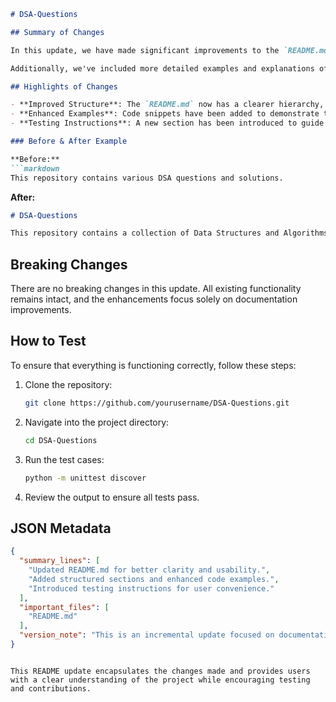 ```markdown
# DSA-Questions

## Summary of Changes

In this update, we have made significant improvements to the `README.md` file to enhance clarity and usability for contributors and users alike. The changes focus on providing a more structured overview of the project, highlighting key features, and improving the overall aesthetic of the documentation. By refining the content and layout, we aim to facilitate a smoother onboarding experience for new developers and encourage community contributions.

Additionally, we've included more detailed examples and explanations of how to use the data structures and algorithms provided in this repository. This update is part of our ongoing efforts to ensure that our documentation remains up-to-date and user-friendly, making it easier for developers to implement and test various DSA techniques in their projects.

## Highlights of Changes

- **Improved Structure**: The `README.md` now has a clearer hierarchy, making it easier to navigate and find relevant information.
- **Enhanced Examples**: Code snippets have been added to demonstrate the usage of algorithms and data structures.
- **Testing Instructions**: A new section has been introduced to guide users on how to test the implementation effectively.

### Before & After Example

**Before:**
```markdown
This repository contains various DSA questions and solutions.
```

**After:**
```markdown
# DSA-Questions

This repository contains a collection of Data Structures and Algorithms (DSA) questions and their solutions. Each question is designed to enhance your understanding of key concepts and improve your problem-solving skills.
```

## Breaking Changes

There are no breaking changes in this update. All existing functionality remains intact, and the enhancements focus solely on documentation improvements.

## How to Test

To ensure that everything is functioning correctly, follow these steps:

1. Clone the repository:
   ```bash
   git clone https://github.com/yourusername/DSA-Questions.git
   ```
   
2. Navigate into the project directory:
   ```bash
   cd DSA-Questions
   ```

3. Run the test cases:
   ```bash
   python -m unittest discover
   ```

4. Review the output to ensure all tests pass.

## JSON Metadata
```json
{
  "summary_lines": [
    "Updated README.md for better clarity and usability.",
    "Added structured sections and enhanced code examples.",
    "Introduced testing instructions for user convenience."
  ],
  "important_files": [
    "README.md"
  ],
  "version_note": "This is an incremental update focused on documentation improvements."
}
```
```

This README update encapsulates the changes made and provides users with a clear understanding of the project while encouraging testing and contributions.
